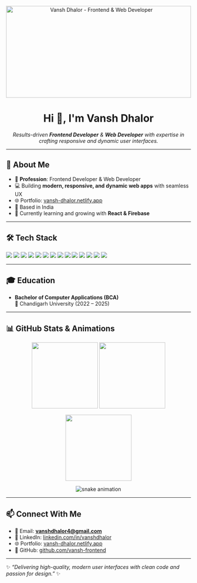 <!-- Vansh Dhalor - Professional GitHub Profile README -->

<!-- ===== HEADER BANNER ===== -->
<p align="center">
  <img src="https://raw.githubusercontent.com/vansh-frontend/vansh-frontend/main/assets/banner.gif" alt="Vansh Dhalor - Frontend & Web Developer" width="100%" style="max-height:250px; object-fit:cover;" />
</p>

<h1 align="center">Hi 👋, I'm Vansh Dhalor</h1>
<p align="center">
  <em>Results-driven <b>Frontend Developer</b> & <b>Web Developer</b> with expertise in crafting responsive and dynamic user interfaces.</em>
</p>

---

## 🚀 About Me  
- 🎯 **Profession**: Frontend Developer & Web Developer  
- 💻 Building **modern, responsive, and dynamic web apps** with seamless UX  
- 🌐 Portfolio: [vansh-dhalor.netlify.app](https://vansh-dhalor.netlify.app)  
- 📍 Based in India  
- 🔭 Currently learning and growing with **React & Firebase**  

---

## 🛠️ Tech Stack  
<p align="left">
  <img src="https://img.shields.io/badge/HTML5-E34F26?style=for-the-badge&logo=html5&logoColor=white" />
  <img src="https://img.shields.io/badge/CSS3-1572B6?style=for-the-badge&logo=css3&logoColor=white" />
  <img src="https://img.shields.io/badge/JavaScript-F7DF1E?style=for-the-badge&logo=javascript&logoColor=black" />
  <img src="https://img.shields.io/badge/React-20232A?style=for-the-badge&logo=react&logoColor=61DAFB" />
  <img src="https://img.shields.io/badge/TailwindCSS-38B2AC?style=for-the-badge&logo=tailwind-css&logoColor=white" />
  <img src="https://img.shields.io/badge/Firebase-FFCA28?style=for-the-badge&logo=firebase&logoColor=black" />
  <img src="https://img.shields.io/badge/EJS-8BC34A?style=for-the-badge&logo=javascript&logoColor=white" />
  <img src="https://img.shields.io/badge/SQL-4479A1?style=for-the-badge&logo=mysql&logoColor=white" />
  <img src="https://img.shields.io/badge/Google%20Sheets-34A853?style=for-the-badge&logo=google-sheets&logoColor=white" />
  <img src="https://img.shields.io/badge/Microsoft%20Excel-217346?style=for-the-badge&logo=microsoft-excel&logoColor=white" />
  <img src="https://img.shields.io/badge/Git-F05032?style=for-the-badge&logo=git&logoColor=white" />
  <img src="https://img.shields.io/badge/GitHub-181717?style=for-the-badge&logo=github&logoColor=white" />
  <img src="https://img.shields.io/badge/Netlify-00C7B7?style=for-the-badge&logo=netlify&logoColor=white" />
  <img src="https://img.shields.io/badge/Vercel-000000?style=for-the-badge&logo=vercel&logoColor=white" />
</p>

---

## 🎓 Education  
- **Bachelor of Computer Applications (BCA)**  
  🎯 Chandigarh University (2022 – 2025)  

---

## 📊 GitHub Stats & Animations  
<p align="center">
  <img src="https://github-readme-stats.vercel.app/api?username=vansh-frontend&show_icons=true&theme=radical&hide_border=true" height="180em"/>
  <img src="https://github-readme-stats.vercel.app/api/top-langs/?username=vansh-frontend&layout=compact&theme=radical&hide_border=true" height="180em"/>
</p>

<p align="center">
  <img src="https://github-readme-streak-stats.herokuapp.com/?user=vansh-frontend&theme=radical&hide_border=true" height="180em"/>
</p>

<p align="center">
  <!-- Snake contribution animation -->
  <img src="https://raw.githubusercontent.com/vansh-frontend/vansh-frontend/output/github-contribution-grid-snake.svg" alt="snake animation"/>
</p>

---

## 📫 Connect With Me  
- 📧 Email: **vanshdhalor4@gmail.com**  
- 💼 LinkedIn: [linkedin.com/in/vanshdhalor](https://www.linkedin.com/in/vanshdhalor)  
- 🌐 Portfolio: [vansh-dhalor.netlify.app](https://vansh-dhalor.netlify.app)  
- 🐙 GitHub: [github.com/vansh-frontend](https://github.com/vansh-frontend)  

---

✨ _“Delivering high-quality, modern user interfaces with clean code and passion for design.”_ ✨
